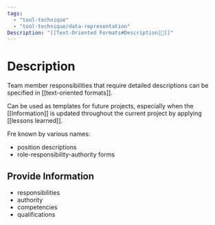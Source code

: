 ```yaml
---
tags:
  - "tool-technique"
  - "tool-technique/data-representation"
Description: "[[Text-Oriented Formats#Description|📝]]"
---
```

# Description
Team member responsibilities that require detailed descriptions can be specified in [[text-oriented formats]].

Can be used as templates for future projects, especially when the [[Information]] is updated throughout the current project by applying [[lessons learned]].

Fre known by various names:
- position descriptions
- role-responsibility-authority forms
## Provide Information
- responsibilities
- authority
- competencies
- qualifications


